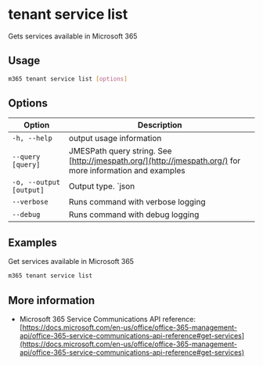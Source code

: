 # tenant service list

Gets services available in Microsoft 365

## Usage

```sh
m365 tenant service list [options]
```

## Options

Option|Description
------|-----------
`-h, --help`|output usage information
`--query [query]`|JMESPath query string. See [http://jmespath.org/](http://jmespath.org/) for more information and examples
`-o, --output [output]`|Output type. `json|text`. Default `text`
`--verbose`|Runs command with verbose logging
`--debug`|Runs command with debug logging

## Examples

Get services available in Microsoft 365

```sh
m365 tenant service list
```

## More information

- Microsoft 365 Service Communications API reference: [https://docs.microsoft.com/en-us/office/office-365-management-api/office-365-service-communications-api-reference#get-services](https://docs.microsoft.com/en-us/office/office-365-management-api/office-365-service-communications-api-reference#get-services)